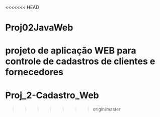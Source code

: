 <<<<<<< HEAD
# Proj02JavaWeb
projeto de aplicação WEB para controle de cadastros de clientes e fornecedores
=======
# Proj_2-Cadastro_Web
>>>>>>> origin/master
